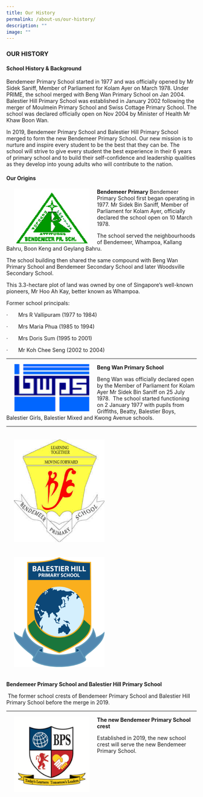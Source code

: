 ```yaml
---
title: Our History
permalink: /about-us/our-history/
description: ""
image: ""
---
```

### OUR HISTORY

#### School History &amp; Background


Bendemeer Primary School started in 1977 and was officially opened by Mr Sidek Saniff, Member of Parliament for Kolam Ayer on March 1978. Under PRIME, the school merged with Beng Wan Primary School on Jan 2004. Balestier Hill Primary School was established in January 2002 following the merger of Moulmein Primary School and Swiss Cottage Primary School. The school was declared officially open on Nov 2004 by Minister of Health Mr Khaw Boon Wan.&nbsp;

  

In 2019, Bendemeer Primary School and Balestier Hill Primary School merged to form the new Bendemeer Primary School. Our new mission is to nurture and inspire every student to be the best that they can be. The school will strive to give every student the best experience in their 6 years of primary school and to build their self-confidence and leadership qualities as they develop into young adults who will contribute to the nation.  

  

#### Our Origins


<img src="/images/Bendemeer%20Logos/bendemeer-pri-1.png" align="left" style="width:200px; margin:0px 20px"> 
		 
**Bendemeer Primary**
Bendemeer Primary School first began operating in 1977. Mr Sidek Bin Saniff, Member of Parliament for Kolam Ayer, officially declared the school open on 10 March 1978.

The school served the neighbourhoods of Bendemeer, Whampoa, Kallang Bahru, Boon Keng and Geylang Bahru.

The school building then shared the same compound with Beng Wan Primary School and Bendemeer Secondary School and later Woodsville Secondary School.

This 3.3-hectare plot of land was owned by one of Singapore’s well-known pioneers, Mr Hoo Ah Kay, better known as Whampoa.

Former school principals:

·&nbsp;&nbsp;&nbsp;&nbsp;&nbsp;&nbsp; Mrs R Vallipuram (1977 to 1984)

·&nbsp;&nbsp;&nbsp;&nbsp;&nbsp;&nbsp; Mrs Maria Phua (1985 to 1994)

·&nbsp;&nbsp;&nbsp;&nbsp;&nbsp;&nbsp; Mrs Doris Sum (1995 to 2001)

·&nbsp;&nbsp;&nbsp;&nbsp;&nbsp;&nbsp; Mr Koh Chee Seng (2002 to 2004)

***

<img src="/images/Bendemeer%20Logos/Beng-Wan-Primary-2.png" align="left" style="width:200px; margin:0px 20px">
		 
**Beng Wan Primary School**

Beng Wan was officially declared open by the Member of Parliament for Kolam Ayer Mr Sidek Bin Saniff on 25 July 1978.&nbsp; The school started functioning on 2 January 1977 with pupils from Griffiths, Beatty, Balestier Boys, Balestier Girls, Balestier Mixed and Kwong Avenue schools.

* * *

<img src="/images/Bendemeer%20Logos/Bendemeer-Primary-3.png" style="width:240px; padding:20px; float:left;">
		 

<img src="/images/Bendemeer%20Logos/Balestier-Hill-Primary-3.png" style="width:240px; padding: 20px">
		 
**Bendemeer Primary School and Balestier Hill Primary School**

&nbsp;The former school crests of Bendemeer Primary School and Balestier Hill Primary School before the merge in 2019.
 
 * * *

<img src="/images/Bendemeer%20Logos/Bendemeer-Primary-Final.png" align="left" style="width:200px; margin:0px 20px">
  
**The new Bendemeer Primary School crest**

Established in 2019, the new school crest will serve the new Bendemeer Primary School.